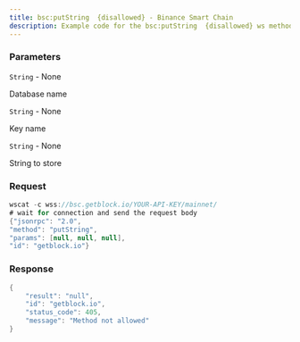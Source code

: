 ```yaml
---
title: bsc:putString  {disallowed} - Binance Smart Chain
description: Example code for the bsc:putString  {disallowed} ws method. Сomplete guide on how to use bsc:putString  {disallowed} ws in GetBlock.io Web3 documentation.
---
```


### Parameters


`String` - None

Database name

`String` - None

Key name

`String` - None

String to store

### Request

``` java
wscat -c wss://bsc.getblock.io/YOUR-API-KEY/mainnet/ 
# wait for connection and send the request body 
{"jsonrpc": "2.0",
"method": "putString",
"params": [null, null, null],
"id": "getblock.io"}
```

###  Response

``` java
{
    "result": "null",
    "id": "getblock.io",
    "status_code": 405,
    "message": "Method not allowed"
}
```

